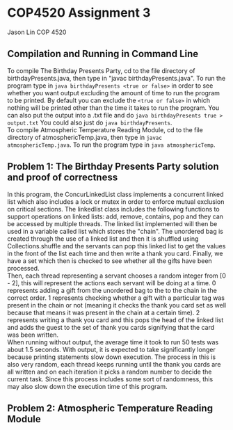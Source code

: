 # COP4520 Assignment 3
Jason Lin COP 4520
## Compilation and Running in Command Line
To compile The Birthday Presents Party, cd to the file directory of birthdayPresents.java, then type in "javac birthdayPresents.java". To run the program type in ```java birthdayPresents <true or false>``` in order to see whether you want output excluding the amount of time to run the program to be printed. By default you can exclude the ```<true or false>``` in which nothing will be printed other than the time it takes to run the program. You can also put the output into a .txt file and do ```java birthdayPresents true > output.txt``` You could also just do ```java birthdayPresents```. <br/>
To compile Atmospheric Temperature Reading Module, cd to the file directory of atmosphericTemp.java, then type in ```javac atmosphericTemp.java```. To run the program type in ```java atmosphericTemp```.

## Problem 1: The Birthday Presents Party solution and proof of correctness
In this program, the ConcurLinkedList class implements a concurrent linked list which also includes a lock or mutex in order to enforce mutual exclusion on critical sections. The linkedlist class includes the following functions to support operations on linked lists: add, remove, contains, pop and they can be accessed by multiple threads. The linked list implemented will then be used in a variable called list which stores the "chain". The unordered bag is created through the use of a linked list and then it is shuffled using Collections.shuffle and the servants can pop this linked list to get the values in the front of the list each time and then write a thank you card. Finally, we have a set which then is checked to see whether all the gifts have been processed. <br/>
Then, each thread representing a servant chooses a random integer from [0 - 2], this will represent the actions each servant will be doing at a time. 0 represents adding a gift from the unordered bag to the to the chain in the correct order. 1 represents checking whether a gift with a particular tag was present in the chain or not (meaning it checks the thank you card set as well because that means it was present in the chain at a certain time). 2 represents writing a thank you card and this pops the head of the linked list and adds the guest to the set of thank you cards signifying that the card was been written. <br/>
When running without output, the average time it took to run 50 tests was about 1.5 seconds. With output, it is expected to take significantly longer because printing statements slow down execution. The process in this is also very random, each thread keeps running until the thank you cards are all written and on each iteration it picks a random number to decide the current task. Since this process includes some sort of randomness, this may also slow down the execution time of this program. <br/>
## Problem 2: Atmospheric Temperature Reading Module